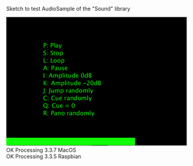 Sketch to test AudioSample of the "Sound" library

![Texte alternatif](AudioSampleSound2P3.png)
OK Processing 3.3.7 MacOS  
OK Processing 3.3.5 Raspbian 
